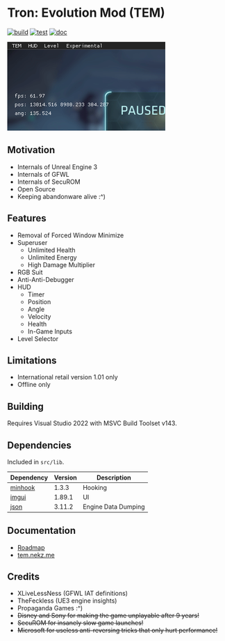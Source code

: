 # Tron: Evolution Mod (TEM)

[![build](https://github.com/NeKzor/tem/actions/workflows/build.yml/badge.svg)](https://github.com/NeKzor/tem/actions/workflows/build.yml)
[![test](https://github.com/NeKzor/tem/actions/workflows/test.yml/badge.svg)](https://github.com/NeKzor/tem/actions/workflows/test.yml)
[![doc](https://github.com/NeKzor/tem/actions/workflows/doc.yml/badge.svg)](https://github.com/NeKzor/tem/actions/workflows/doc.yml)

![tem.gif](/doc/src/images/tem.gif)

## Motivation

- Internals of Unreal Engine 3
- Internals of GFWL
- Internals of SecuROM
- Open Source
- Keeping abandonware alive :^)

## Features

- Removal of Forced Window Minimize
- Superuser
	- Unlimited Health
	- Unlimited Energy
	- High Damage Multiplier
- RGB Suit
- Anti-Anti-Debugger
- HUD
	- Timer
	- Position
	- Angle
	- Velocity
	- Health
	- In-Game Inputs
- Level Selector

## Limitations

- International retail version 1.01 only
- Offline only

## Building

Requires Visual Studio 2022 with MSVC Build Toolset v143.

## Dependencies

Included in `src/lib`.

|Dependency|Version|Description|
|---|---|---|
|[minhook][]|1.3.3|Hooking|
|[imgui][]|1.89.1|UI|
|[json][]|3.11.2|Engine Data Dumping|

## Documentation

- [Roadmap][]
- [tem.nekz.me][]

## Credits

- XLiveLessNess (GFWL IAT definitions)
- TheFeckless (UE3 engine insights)
- Propaganda Games :^)
- ~~Disney and Sony for making the game unplayable after 9 years!~~
- ~~SecuROM for insanely slow game launches!~~
- ~~Microsoft for useless anti-reversing tricks that only hurt performance!~~

[minhook]: https://github.com/TsudaKageyu/minhook
[imgui]: https://github.com/ocornut/imgui
[json]: https://github.com/nlohmann/json
[Roadmap]: https://github.com/users/NeKzor/projects/1/views/1
[tem.nekz.me]: https://tem.nekz.me
